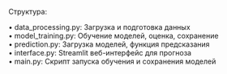 Структура:

•  data_processing.py: Загрузка и подготовка данных\
•  model_training.py: Обучение моделей, оценка, сохранение\
•  prediction.py: Загрузка моделей, функция предсказания\
•  interface.py: Streamlit веб-интерфейс для прогноза\
•  main.py: Скрипт запуска обучения и сохранения моделей

